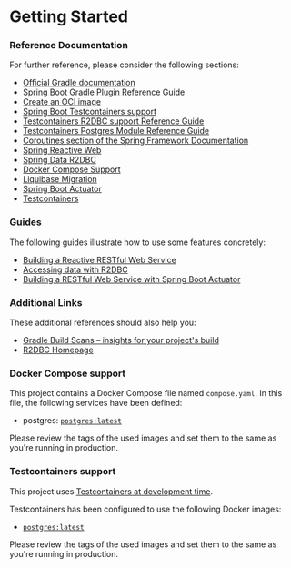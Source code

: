 # Getting Started

### Reference Documentation
For further reference, please consider the following sections:

* [Official Gradle documentation](https://docs.gradle.org)
* [Spring Boot Gradle Plugin Reference Guide](https://docs.spring.io/spring-boot/docs/3.2.0/gradle-plugin/reference/html/)
* [Create an OCI image](https://docs.spring.io/spring-boot/docs/3.2.0/gradle-plugin/reference/html/#build-image)
* [Spring Boot Testcontainers support](https://docs.spring.io/spring-boot/docs/3.2.0/reference/html/features.html#features.testing.testcontainers)
* [Testcontainers R2DBC support Reference Guide](https://java.testcontainers.org/modules/databases/r2dbc/)
* [Testcontainers Postgres Module Reference Guide](https://java.testcontainers.org/modules/databases/postgres/)
* [Coroutines section of the Spring Framework Documentation](https://docs.spring.io/spring/docs/6.1.1/spring-framework-reference/languages.html#coroutines)
* [Spring Reactive Web](https://docs.spring.io/spring-boot/docs/3.2.0/reference/htmlsingle/index.html#web.reactive)
* [Spring Data R2DBC](https://docs.spring.io/spring-boot/docs/3.2.0/reference/htmlsingle/index.html#data.sql.r2dbc)
* [Docker Compose Support](https://docs.spring.io/spring-boot/docs/3.2.0/reference/htmlsingle/index.html#features.docker-compose)
* [Liquibase Migration](https://docs.spring.io/spring-boot/docs/3.2.0/reference/htmlsingle/index.html#howto.data-initialization.migration-tool.liquibase)
* [Spring Boot Actuator](https://docs.spring.io/spring-boot/docs/3.2.0/reference/htmlsingle/index.html#actuator)
* [Testcontainers](https://java.testcontainers.org/)

### Guides
The following guides illustrate how to use some features concretely:

* [Building a Reactive RESTful Web Service](https://spring.io/guides/gs/reactive-rest-service/)
* [Accessing data with R2DBC](https://spring.io/guides/gs/accessing-data-r2dbc/)
* [Building a RESTful Web Service with Spring Boot Actuator](https://spring.io/guides/gs/actuator-service/)

### Additional Links
These additional references should also help you:

* [Gradle Build Scans – insights for your project's build](https://scans.gradle.com#gradle)
* [R2DBC Homepage](https://r2dbc.io)

### Docker Compose support
This project contains a Docker Compose file named `compose.yaml`.
In this file, the following services have been defined:

* postgres: [`postgres:latest`](https://hub.docker.com/_/postgres)

Please review the tags of the used images and set them to the same as you're running in production.

### Testcontainers support

This project uses [Testcontainers at development time](https://docs.spring.io/spring-boot/docs/3.2.0/reference/html/features.html#features.testing.testcontainers.at-development-time).

Testcontainers has been configured to use the following Docker images:

* [`postgres:latest`](https://hub.docker.com/_/postgres)

Please review the tags of the used images and set them to the same as you're running in production.

